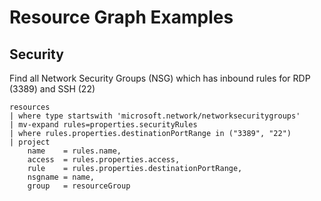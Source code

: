# Resource Graph Examples

## Security
Find all Network Security Groups (NSG) which has inbound rules for RDP (3389) and SSH (22)

```kql
resources 
| where type startswith 'microsoft.network/networksecuritygroups' 
| mv-expand rules=properties.securityRules
| where rules.properties.destinationPortRange in ("3389", "22")
| project 
    name    = rules.name, 
    access  = rules.properties.access, 
    rule    = rules.properties.destinationPortRange, 
    nsgname = name, 
    group   = resourceGroup
```